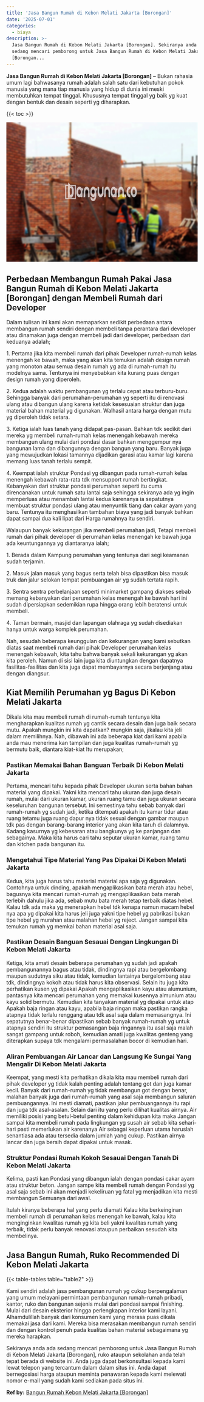 ```yaml
---
title: 'Jasa Bangun Rumah di Kebon Melati Jakarta [Borongan]'
date: '2025-07-01'
categories:
  - biaya
description: >-
  Jasa Bangun Rumah di Kebon Melati Jakarta [Borongan]. Sekiranya anda ada
  sedang mencari pemborong untuk Jasa Bangun Rumah di Kebon Melati Jakarta
  [Borongan...
---
```


**Jasa Bangun Rumah di Kebon Melati Jakarta \[Borongan\]** – Bukan rahasia umum lagi bahwasanya rumah adalah salah satu dari kebutuhan pokok manusia yang mana tiap manusia yang hidup di dunia ini meski membutuhkan tempat tinggal. Khususnya tempat tinggal yg baik yg kuat dengan bentuk dan desain seperti yg diharapkan.

{{< toc >}}

![Jasa Bangun Rumah di Kebon Melati Jakarta [Borongan]](/images/borong-bangunan-06.png)

## Perbedaan Membangun Rumah Pakai Jasa Bangun Rumah di Kebon Melati Jakarta \[Borongan\] dengan Membeli Rumah dari Developer

Dalam tulisan ini kami akan memaparkan sedikit perbedaan antara membangun rumah sendiri dengan membeli tanpa perantara dari developer atau dinamakan juga dengan membeli jadi dari developer, perbedaan dari keduanya adalah;

1\. Pertama jika kita membeli rumah dari pihak Developer rumah-rumah kelas menengah ke bawah, maka yang akan kita temukan adalah design rumah yang monoton atau semua desain rumah yg ada di rumah-rumah itu modelnya sama. Tentunya ini menyebabkan kita kurang puas dengan design rumah yang diperoleh.

2\. Kedua adalah waktu pembangunan yg terlalu cepat atau terburu-buru. Sehingga banyak dari perumahan-perumahan yg seperti itu di renovasi ulang atau dibangun ulang karena ketidak kesesuaian struktur dan juga material bahan material yg digunakan. Walhasil antara harga dengan mutu yg diperoleh tidak setara.

3\. Ketiga ialah luas tanah yang didapat pas-pasan. Bahkan tdk sedikit dari mereka yg membeli rumah-rumah kelas menengah kebawah mereka membangun ulang mulai dari pondasi dasar bahkan menggempur nya bangunan lama dan dibangunnya dengan bangun yang baru. Banyak juga yang mewujudkan lokasi tamannya dijadikan garasi atau kamar lagi karena memang luas tanah terlalu sempit.

4\. Keempat ialah struktur Pondasi yg dibangun pada rumah-rumah kelas menengah kebawah rata-rata tdk mensupport rumah bertingkat. Kebanyakan dari struktur pondasi perumahan seperti itu cuma direncanakan untuk rumah satu lantai saja sehingga sekiranya ada yg ingin memperluas atau menambah lantai kedua karenanya ia sepatutnya membuat struktur pondasi ulang atau menyuntik tiang dan cakar ayam yang baru. Tentunya itu menghasilkan tambahan biaya yang jadi banyak bahkan dapat sampai dua kali lipat dari Harga rumahnya itu sendiri.

Walaupun banyak kekurangan jika membeli perumahan jadi, Tetapi membeli rumah dari pihak developer di perumahan kelas menengah ke bawah juga ada keuntungannya yg diantaranya ialah;

1\. Berada dalam Kampung perumahan yang tentunya dari segi keamanan sudah terjamin.

2\. Masuk jalan masuk yang bagus serta telah bisa dipastikan bisa masuk truk dan jalur selokan tempat pembuangan air yg sudah tertata rapih.

3\. Sentra sentra perbelanjaan seperti minimarket gampang diakses sebab memang kebanyakan dari perumahan kelas menengah ke bawah hari ini sudah dipersiapkan sedemikian rupa hingga orang lebih beratensi untuk membeli.

4\. Taman bermain, masjid dan lapangan olahraga yg sudah disediakan hanya untuk warga komplek perumahan.

Nah, sesudah beberapa keunggulan dan kekurangan yang kami sebutkan diatas saat membeli rumah dari pihak Developer perumahan kelas menengah kebawah, kita tahu bahwa banyak sekali kekurangan yg akan kita peroleh. Namun di sisi lain juga kita diuntungkan dengan dapatnya fasilitas-fasilitas dan kita juga dapat membayarnya secara berjenjang atau dengan diangsur.

## Kiat Memilih Perumahan yg Bagus Di Kebon Melati Jakarta

Dikala kita mau membeli rumah di rumah-rumah tentunya kita mengharapkan kualitas rumah yg cantik secara desain dan juga baik secara mutu. Apakah mungkin ini kita dapatkan? mungkin saja, jikalau kita jeli dalam memilihnya. Nah, dibawah ini ada beberapa kiat dari kami apabila anda mau menerima kan tampilan dan juga kualitas rumah-rumah yg bermutu baik, diantara kiat-kiat Itu merupakan;

### Pastikan Memakai Bahan Banguan Terbaik Di Kebon Melati Jakarta

Pertama, mencari tahu kepada pihak Developer ukuran serta bahan bahan material yang dipakai. Yakni kita mencari tahu ukuran dan juga desain rumah, mulai dari ukuran kamar, ukuran ruang tamu dan juga ukuran secara keseluruhan bangunan tersebut. Ini semestinya tahu sebab banyak dari rumah-rumah yg sudah jadi, ketika ditempati apakah itu kamar tidur atau ruang tetamu juga ruang dapur nya tidak sesuai dengan gambar maupun tdk pas dengan barang-barang interior yang akan kita taruh di dalamnya. Kadang kasurnya yg kebesaran atau bangkunya yg ke panjangan dan sebagainya. Maka kita harus cari tahu seputar ukuran kamar, ruang tamu dan kitchen pada bangunan itu.

### Mengetahui Tipe Material Yang Pas Dipakai Di Kebon Melati Jakarta

Kedua, kita juga harus tahu material material apa saja yg digunakan. Contohnya untuk dinding, apakah mengaplikasikan bata merah atau hebel, bagusnya kita mencari rumah-rumah yg mengaplikasikan bata merah terlebih dahulu jika ada, sebab mutu bata merah tetap terbaik diatas hebel. Kalau tdk ada maka yg menerapkan hebel tdk kenapa namun macam hebel nya apa yg dipakai kita harus jeli juga yakni tipe hebel yg pabrikasi bukan tipe hebel yg murahan atau malahan hebel yg reject. Jangan sampai kita temukan rumah yg memkai bahan material asal saja.

### Pastikan Desain Banguan Sesauai Dengan Lingkungan Di Kebon Melati Jakarta

Ketiga, kita amati desain beberapa perumahan yg sudah jadi apakah pembangunannya bagus atau tidak, dindingnya rapi atau bergelombang maupun sudutnya siku atau tidak, kemudian lantainya bergelombang atau tdk, dindingnya kokoh atau tidak harus kita observasi. Selain itu juga kita perhatikan kusen yg dipakai Apakah mengaplikasikan kayu atau alumunium, pantasnya kita mencari perumahan yang memakai kusennya almunium atau kayu solid bermutu. Kemudian kita tanyakan material yg dipakai untuk atap Apakah baja ringan atau kayu, apabila baja ringan maka pastikan rangka atapnya tidak terlalu renggang atau tdk asal saja dalam memasangnya. Ini sepatutnya benar-benar dipastikan sebab banyak rumah-rumah yg untuk atapnya sendiri itu struktur pemasangan baja ringannya itu asal saja malah sangat gampang untuk roboh, kemudian amati juga kwalitas genteng yang diterapkan supaya tdk mengalami permasalahan bocor di kemudian hari.

### Aliran Pembuangan Air Lancar dan Langsung Ke Sungai Yang Mengalir Di Kebon Melati Jakarta

Keempat, yang mesti kita perhatikan dikala kita mau membeli rumah dari pihak developer yg tidak kalah penting adalah tentang got dan juga kamar kecil. Banyak dari rumah-rumah yg tidak membangun got dengan benar, malahan banyak juga dari rumah-rumah yang asal saja membangun saluran pembuangannya. Ini mesti diamati, pastikan jalur pembuangannya itu rapi dan juga tdk asal-asalan. Selain dari itu yang perlu dilihat kualitas airnya. Air memiliki posisi yang betul-betul penting dalam kehidupan kita maka Jangan sampai kita membeli rumah pada lingkungan yg susah air sebab kita sehari-hari pasti memerlukan air karenanya Air sebagai keperluan utama haruslah senantiasa ada atau tersedia dalam jumlah yang cukup. Pastikan airnya lancar dan juga bersih dapat dipakai untuk masak.

### Struktur Pondasi Rumah Kokoh Sesauai Dengan Tanah Di Kebon Melati Jakarta

Kelima, pasti kan Pondasi yang dibangun ialah dengan pondasi cakar ayam atau struktur beton. Jangan sampe kita membeli rumah dengan Pondasi yg asal saja sebab ini akan menjadi kekeliruan yg fatal yg menjadikan kita mesti membangun Semuanya dari awal.

Itulah kiranya beberapa hal yang perlu diamati Kalau kita berkeinginan membeli rumah di perumahan kelas menengah ke bawah, kalau kita menginginkan kwalitas rumah yg kita beli yakni kwalitas rumah yang terbaik, tidak perlu banyak renovasi ataupun perbaikan sesudah kita membelinya.

## Jasa Bangun Rumah, Ruko Recommended Di Kebon Melati Jakarta

{{< table-tables table="table2" >}}

Kami sendiri adalah jasa pembangunan rumah yg cukup berpengalaman yang umum melayani permintaan pembangunan rumah-rumah pribadi, kantor, ruko dan bangunan sejenis mulai dari pondasi sampai finishing. Mulai dari desain eksterior hingga perlengkapan interior kami layani. Alhamdulillah banyak dari konsumen kami yang merasa puas dikala memakai jasa dari kami. Mereka bisa merasakan membangun rumah sendiri dan dengan kontrol penuh pada kualitas bahan material sebagaimana yg mereka harapkan.

Sekiranya anda ada sedang mencari pemborong untuk Jasa Bangun Rumah di Kebon Melati Jakarta \[Borongan\], ruko ataupun sekolahan anda telah tepat berada di website ini. Anda juga dapat berkonsultasi kepada kami lewat telepon yang tercantum dalam dalam situs ini. Anda dapat bernegosiasi harga ataupun meminta penawaran kepada kami melewati nomor e-mail yang sudah kami sediakan pada situs ini.

**Ref by:** [Bangun Rumah Kebon Melati Jakarta [Borongan]](https://id.wikipedia.org/wiki/Bangun)
